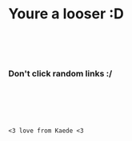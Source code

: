 # Youre a looser :D

<br><br><br>

### Don't click random links :/

<br><br><br><br>

`<3 love from Kaede <3`
